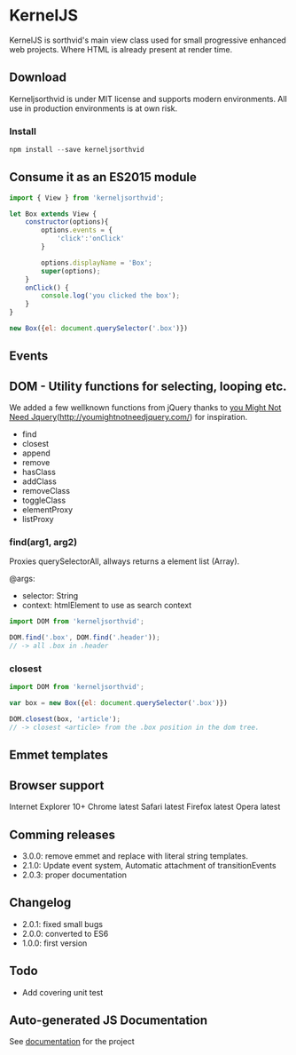 # KernelJS #
KernelJS is sorthvid's main view class used for small progressive enhanced web projects. Where HTML is already present at render time. 

## Download ##
Kerneljsorthvid is under MIT license and supports modern environments. All use in production environments is at own risk. 

### Install

```js
npm install --save kerneljsorthvid
```

## Consume it as an ES2015 module ##

```js
import { View } from 'kerneljsorthvid';

let Box extends View {
	constructor(options){
		options.events = {
			'click':'onClick'
		}

		options.displayName = 'Box';
		super(options);
	}
	onClick() {
		console.log('you clicked the box');
	}
}

new Box({el: document.querySelector('.box')})

```

## Events ##

## DOM - Utility functions for selecting, looping etc. 
We added a few wellknown functions from jQuery thanks to [you Might Not Need Jquery](http://lmgtfy.com/)(http://youmightnotneedjquery.com/) for inspiration.

* find 
* closest
* append
* remove
* hasClass
* addClass
* removeClass
* toggleClass
* elementProxy
* listProxy

### find(arg1, arg2) ###
Proxies querySelectorAll, allways returns a element list (Array). 

@args:
* selector: String
* context: htmlElement to use as search context
```js
import DOM from 'kerneljsorthvid';

DOM.find('.box', DOM.find('.header'));
// -> all .box in .header
```

### closest ###
```js
import DOM from 'kerneljsorthvid';

var box = new Box({el: document.querySelector('.box')})

DOM.closest(box, 'article');
// -> closest <article> from the .box position in the dom tree. 
```

## Emmet templates ##

## Browser support ##
Internet Explorer 10+
Chrome latest
Safari latest
Firefox latest
Opera latest

## Comming releases ##
* 3.0.0: remove emmet and replace with literal string templates.   
* 2.1.0: Update event system, Automatic attachment of transitionEvents
* 2.0.3: proper documentation

## Changelog ##
* 2.0.1: fixed small bugs
* 2.0.0: converted to ES6
* 1.0.0: first version 

## Todo ##
* Add covering unit test

## Auto-generated JS Documentation ##
See [documentation](documentation/js) for the project


